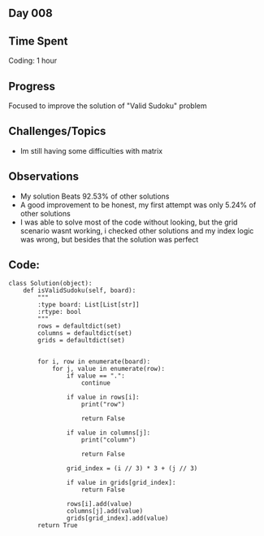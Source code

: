 ## Day 008

## Time Spent
Coding: 1 hour

## Progress
Focused to improve the solution of "Valid Sudoku" problem

## Challenges/Topics

- Im still having some difficulties with matrix

## Observations

- My solution Beats 92.53% of other solutions
- A good improvement to be honest, my first attempt was only 5.24% of other solutions
- I was able to solve most of the code without looking, but the grid scenario wasnt working, i checked other solutions and my index logic was wrong, but besides that the solution was perfect


## Code:
```
class Solution(object):
    def isValidSudoku(self, board):
        """
        :type board: List[List[str]]
        :rtype: bool
        """
        rows = defaultdict(set)
        columns = defaultdict(set)
        grids = defaultdict(set)


        for i, row in enumerate(board):
            for j, value in enumerate(row):
                if value == ".":
                    continue

                if value in rows[i]:
                    print("row")

                    return False
                
                if value in columns[j]:
                    print("column")

                    return False

                grid_index = (i // 3) * 3 + (j // 3)

                if value in grids[grid_index]:
                    return False

                rows[i].add(value)
                columns[j].add(value)
                grids[grid_index].add(value)
        return True
```
